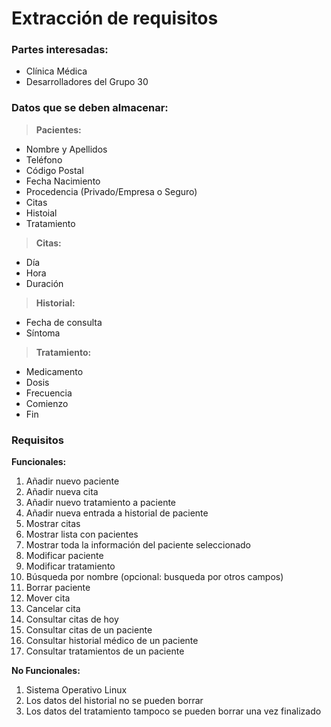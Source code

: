# Extracción de requisitos

### Partes interesadas:
* Clínica Médica
* Desarrolladores del Grupo 30

### Datos que se deben almacenar:
> **Pacientes:** 
 * Nombre y Apellidos
 * Teléfono
 * Código Postal
 * Fecha Nacimiento
 * Procedencia (Privado/Empresa o Seguro)
 * Citas
 * Histoial
 * Tratamiento
 
> **Citas:**
 *  Día
 *  Hora
 *  Duración

>**Historial:**
 *  Fecha de consulta
 *  Síntoma

> **Tratamiento:**
 *  Medicamento
 *  Dosis
 *  Frecuencia
 *  Comienzo
 *  Fin
### Requisitos

**Funcionales:**
01. Añadir nuevo paciente
02. Añadir nueva cita
03. Añadir nuevo tratamiento a paciente
04. Añadir nueva entrada a historial de paciente
05. Mostrar citas
06. Mostrar lista con pacientes
07. Mostrar toda la información del paciente seleccionado
08. Modificar paciente
09. Modificar tratamiento
10. Búsqueda por nombre (opcional: busqueda por otros campos)
11. Borrar paciente
12. Mover cita
13. Cancelar cita
14. Consultar citas de hoy
15. Consultar citas de un paciente
16. Consultar historial médico de un paciente
17. Consultar tratamientos de un paciente

**No Funcionales:**
1. Sistema Operativo Linux
2. Los datos del historial no se pueden borrar
3. Los datos del tratamiento tampoco se pueden borrar una vez finalizado
